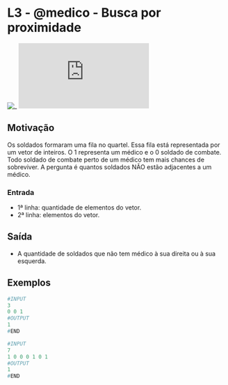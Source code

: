 # L3 - @medico - Busca por proximidade

![_](https://raw.githubusercontent.com/qxcodefup/arcade/master/base/medico/cover.jpg)
![_](https://raw.githubusercontent.com/qxcodefup/arcade/master/base/medico/solver.cpp)

## Motivação

Os soldados formaram uma fila no quartel. Essa fila está representada por um vetor de inteiros. O 1 representa um médico e o 0 soldado de combate. Todo soldado de combate perto de um médico tem mais chances de sobreviver. A pergunta é quantos soldados NÃO estão adjacentes a um médico.  

### Entrada

* 1ª linha:  quantidade de elementos do vetor.
* 2ª linha:  elementos do vetor.

## Saída

* A quantidade de soldados que não tem médico à sua direita ou à sua esquerda.

## Exemplos

``` py
#INPUT
3
0 0 1
#OUTPUT
1
#END
```

```py
#INPUT
7
1 0 0 0 1 0 1
#OUTPUT
1
#END
```
